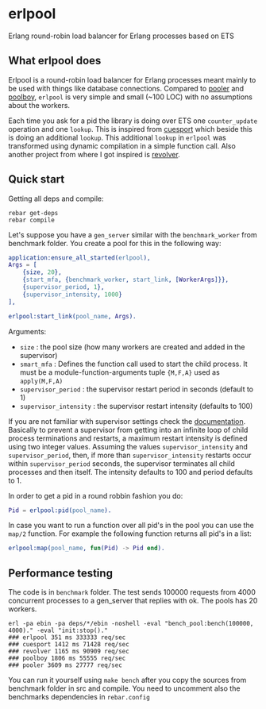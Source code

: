 erlpool
================

Erlang round-robin load balancer for Erlang processes based on ETS

What erlpool does
-----------

Erlpool is a round-robin load balancer for Erlang processes meant mainly to be used with things like database connections. 
Compared to [pooler][3] and [poolboy][4], `erlpool` is very simple and small (~100 LOC) with no assumptions about the workers.

Each time you ask for a pid the library is doing over ETS one `counter_update` operation and one `lookup`. This is inspired
from [cuesport][2] which beside this is doing an additional `lookup`. This additional `lookup` in `erlpool` was transformed using 
dynamic compilation in a simple function call. Also another project from where I got inspired is [revolver][1]. 

Quick start
-----------

Getting all deps and compile:

```
rebar get-deps
rebar compile
```

Let's suppose you have a `gen_server` similar with the `benchmark_worker` from benchmark folder. You create a pool for this in the following way:

```erlang 
application:ensure_all_started(erlpool),
Args = [
    {size, 20},
    {start_mfa, {benchmark_worker, start_link, [WorkerArgs]}},
    {supervisor_period, 1},
    {supervisor_intensity, 1000}
],

erlpool:start_link(pool_name, Args).
```

Arguments:

- `size` : the pool size (how many workers are created and added in the supervisor)
- `smart_mfa` : Defines the function call used to start the child process. It must be a module-function-arguments tuple `{M,F,A}` used as `apply(M,F,A)`
- `supervisor_period` : the supervisor restart period in seconds (default to 1)
- `supervisor_intensity` : the supervisor restart intensity (defaults to 100)

If you are not familiar with supervisor settings check the [documentation][5]. Basically to prevent a supervisor from getting 
into an infinite loop of child process terminations and restarts, a maximum restart intensity is defined using two integer values. 
Assuming the values `supervisor_intensity` and `supervisor_period`, then, if more than `supervisor_intensity` restarts occur within 
`supervisor_period` seconds, the supervisor terminates all child processes and then itself. The intensity defaults to 100 and period defaults to 1.

In order to get a pid in a round robbin fashion you do:

```erlang
Pid = erlpool:pid(pool_name).
```

In case you want to run a function over all pid's in the pool you can use the `map/2` function. For example the following
function returns all pid's in a list:

```erlang
erlpool:map(pool_name, fun(Pid) -> Pid end).
```

Performance testing
-----------

The code is in `benchmark` folder. The test sends 100000 requests from 4000 concurrent processes to a gen_server that 
replies with ok. The pools has 20 workers.

```
erl -pa ebin -pa deps/*/ebin -noshell -eval "bench_pool:bench(100000, 4000)." -eval "init:stop()."
### erlpool 351 ms 333333 req/sec 
### cuesport 1412 ms 71428 req/sec 
### revolver 1165 ms 90909 req/sec 
### poolboy 1806 ms 55555 req/sec 
### pooler 3609 ms 27777 req/sec 
```

You can run it yourself using `make bench` after you copy the sources from benchmark folder in src and compile. 
You need to uncomment also the benchmarks dependencies in `rebar.config`

[1]:https://github.com/odo/revolver
[2]:https://github.com/esl/cuesport
[3]:https://github.com/seth/pooler
[4]:https://github.com/devinus/poolboy
[5]:http://erlang.org/doc/man/supervisor.html
